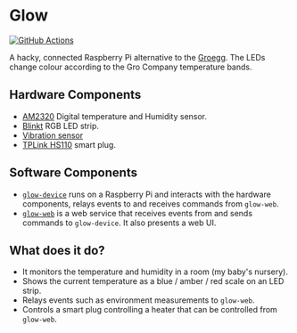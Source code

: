 # Glow

[![GitHub Actions][gh-image]][gh-checks]

[gh-image]: https://github.com/robyoung/glow/workflows/CI/badge.svg
[gh-checks]: https://github.com/robyoung/glow/actions?query=workflow%3ACI

A hacky, connected Raspberry Pi alternative to the [Groegg](https://gro.co.uk/product/groegg-2/).
The LEDs change colour according to the Gro Company temperature bands.

## Hardware Components

- [AM2320](https://shop.pimoroni.com/products/digital-temperature-and-humidity-sensor) Digital temperature and Humidity sensor.
- [Blinkt](https://shop.pimoroni.com/products/blinkt) RGB LED strip.
- [Vibration sensor](https://thepihut.com/products/adafruit-medium-vibration-sensor-switch)
- [TPLink HS110](https://www.tp-link.com/uk/home-networking/smart-plug/hs110/) smart plug.

## Software Components

- [`glow-device`](./glow-device) runs on a Raspberry Pi and interacts with the hardware components, relays events to
  and receives commands from `glow-web`.
- [`glow-web`](./glow-web) is a web service that receives events from and sends commands to `glow-device`. It also
  presents a web UI.

## What does it do?

- It monitors the temperature and humidity in a room (my baby's nursery).
- Shows the current temperature as a blue / amber / red scale on an LED strip.
- Relays events such as environment measurements to `glow-web`.
- Controls a smart plug controlling a heater that can be controlled from `glow-web`.
